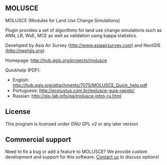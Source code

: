 MOLUSCE
-------
MOLUSCE (Modules for Land Use Change Simulations)

Plugin provides a set of algorithms for land use change simulations such as ANN, LR, WoE, MCE as well as validation using kappa statistics.

Developed by Asia Air Survey (http://www.asiaairsurvey.com) and NextGIS (http://nextgis.org).

Homepage: http://hub.qgis.org/projects/molusce

Quickhelp (PDF):

* English: http://hub.qgis.org/attachments/7075/MOLUSCE_Quick_help.pdf
* Portuguese: http://ecojustus.com.br/molusce-guia-rapido/
* Russian: http://gis-lab.info/qa/molusce-intro-ru.html

License
-------------
This program is licensed under GNU GPL v2 or any later version

Commercial support
----------
Need to fix a bug or add a feature to MOLUSCE? We provide custom development and support for this software. [Contact us](http://nextgis.ru/en/contact/) to discuss options!

